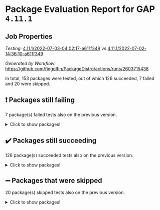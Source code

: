 # Package Evaluation Report for GAP `4.11.1`

## Job Properties

*Testing:* [4.11.1/2022-07-03-04:02:17-a611f349](https://github.com/fingolfin/PackageDistro/blob/data/reports/4.11.1/2022-07-03-04:02:17-a611f349) vs [4.11.1/2022-07-02-14:36:10-a611f349](https://github.com/fingolfin/PackageDistro/blob/data/reports/4.11.1/2022-07-02-14:36:10-a611f349)

*Generated by Workflow:* https://github.com/fingolfin/PackageDistro/actions/runs/2603715438

In total, 153 packages were tested, out of which 126 succeeded, 7 failed and 20 were skipped.

## :exclamation: Packages still failing

7 package(s) failed tests also on the previous version.
<details><summary>Click to show packages!</summary>

- fining 1.4.1 [(failure)](https://github.com/fingolfin/PackageDistro/runs/7166186063?check_suite_focus=true)
- francy 1.2.4 [(failure)](https://github.com/fingolfin/PackageDistro/runs/7166186182?check_suite_focus=true)
- hap 1.43 [(failure)](https://github.com/fingolfin/PackageDistro/runs/7166186538?check_suite_focus=true)
- normalizinterface 1.3.2 [(failure)](https://github.com/fingolfin/PackageDistro/runs/7166187318?check_suite_focus=true)
- packagemanager 1.2 [(failure)](https://github.com/fingolfin/PackageDistro/runs/7166187410?check_suite_focus=true)
- recog 1.3.2 [(failure)](https://github.com/fingolfin/PackageDistro/runs/7166187784?check_suite_focus=true)
- semigroups 4.0.0 [(failure)](https://github.com/fingolfin/PackageDistro/runs/7166187963?check_suite_focus=true)
</details>

## :heavy_check_mark: Packages still succeeding

126 package(s) succeeded tests also on the previous version.
<details><summary>Click to show packages!</summary>

- ace 5.4 [(success)](https://github.com/fingolfin/PackageDistro/runs/7166185322?check_suite_focus=true)
- aclib 1.3.2 [(success)](https://github.com/fingolfin/PackageDistro/runs/7166185341?check_suite_focus=true)
- agt 0.2 [(success)](https://github.com/fingolfin/PackageDistro/runs/7166185363?check_suite_focus=true)
- alnuth 3.2.1 [(success)](https://github.com/fingolfin/PackageDistro/runs/7166185372?check_suite_focus=true)
- anupq 3.2.6 [(success)](https://github.com/fingolfin/PackageDistro/runs/7166185388?check_suite_focus=true)
- atlasrep 2.1.2 [(success)](https://github.com/fingolfin/PackageDistro/runs/7166185399?check_suite_focus=true)
- autodoc 2022.03.10 [(success)](https://github.com/fingolfin/PackageDistro/runs/7166185409?check_suite_focus=true)
- automata 1.15 [(success)](https://github.com/fingolfin/PackageDistro/runs/7166185424?check_suite_focus=true)
- automgrp 1.3.2 [(success)](https://github.com/fingolfin/PackageDistro/runs/7166185440?check_suite_focus=true)
- autpgrp 1.10.2 [(success)](https://github.com/fingolfin/PackageDistro/runs/7166185461?check_suite_focus=true)
- cap 2022.06-05 [(success)](https://github.com/fingolfin/PackageDistro/runs/7166185483?check_suite_focus=true)
- caratinterface 2.3.3 [(success)](https://github.com/fingolfin/PackageDistro/runs/7166185507?check_suite_focus=true)
- cddinterface 2020.06.24 [(success)](https://github.com/fingolfin/PackageDistro/runs/7166185537?check_suite_focus=true)
- circle 1.6.5 [(success)](https://github.com/fingolfin/PackageDistro/runs/7166185567?check_suite_focus=true)
- classicpres 1.22 [(success)](https://github.com/fingolfin/PackageDistro/runs/7166185598?check_suite_focus=true)
- cohomolo 1.6.10 [(success)](https://github.com/fingolfin/PackageDistro/runs/7166185622?check_suite_focus=true)
- congruence 1.2.4 [(success)](https://github.com/fingolfin/PackageDistro/runs/7166185651?check_suite_focus=true)
- corelg 1.56 [(success)](https://github.com/fingolfin/PackageDistro/runs/7166185676?check_suite_focus=true)
- crime 1.6 [(success)](https://github.com/fingolfin/PackageDistro/runs/7166185704?check_suite_focus=true)
- crisp 1.4.5 [(success)](https://github.com/fingolfin/PackageDistro/runs/7166185729?check_suite_focus=true)
- crypting 0.10 [(success)](https://github.com/fingolfin/PackageDistro/runs/7166185763?check_suite_focus=true)
- cryst 4.1.24 [(success)](https://github.com/fingolfin/PackageDistro/runs/7166185792?check_suite_focus=true)
- crystcat 1.1.9 [(success)](https://github.com/fingolfin/PackageDistro/runs/7166185830?check_suite_focus=true)
- ctbllib 1.3.4 [(success)](https://github.com/fingolfin/PackageDistro/runs/7166185859?check_suite_focus=true)
- cubefree 1.19 [(success)](https://github.com/fingolfin/PackageDistro/runs/7166185879?check_suite_focus=true)
- curlinterface 2.2.2 [(success)](https://github.com/fingolfin/PackageDistro/runs/7166185899?check_suite_focus=true)
- cvec 2.7.5 [(success)](https://github.com/fingolfin/PackageDistro/runs/7166185914?check_suite_focus=true)
- datastructures 0.2.7 [(success)](https://github.com/fingolfin/PackageDistro/runs/7166185929?check_suite_focus=true)
- deepthought 1.0.5 [(success)](https://github.com/fingolfin/PackageDistro/runs/7166185938?check_suite_focus=true)
- design 1.7 [(success)](https://github.com/fingolfin/PackageDistro/runs/7166185949?check_suite_focus=true)
- difsets 2.3.1 [(success)](https://github.com/fingolfin/PackageDistro/runs/7166185956?check_suite_focus=true)
- digraphs 1.5.3 [(success)](https://github.com/fingolfin/PackageDistro/runs/7166185973?check_suite_focus=true)
- edim 1.3.5 [(success)](https://github.com/fingolfin/PackageDistro/runs/7166185989?check_suite_focus=true)
- example 4.3.1 [(success)](https://github.com/fingolfin/PackageDistro/runs/7166186002?check_suite_focus=true)
- factint 1.6.3 [(success)](https://github.com/fingolfin/PackageDistro/runs/7166186015?check_suite_focus=true)
- ferret 1.0.8 [(success)](https://github.com/fingolfin/PackageDistro/runs/7166186027?check_suite_focus=true)
- fga 1.4.0 [(success)](https://github.com/fingolfin/PackageDistro/runs/7166186043?check_suite_focus=true)
- float 1.0.3 [(success)](https://github.com/fingolfin/PackageDistro/runs/7166186075?check_suite_focus=true)
- format 1.4.3 [(success)](https://github.com/fingolfin/PackageDistro/runs/7166186095?check_suite_focus=true)
- forms 1.2.7 [(success)](https://github.com/fingolfin/PackageDistro/runs/7166186112?check_suite_focus=true)
- fplsa 1.2.5 [(success)](https://github.com/fingolfin/PackageDistro/runs/7166186130?check_suite_focus=true)
- fr 2.4.8 [(success)](https://github.com/fingolfin/PackageDistro/runs/7166186161?check_suite_focus=true)
- fwtree 1.3 [(success)](https://github.com/fingolfin/PackageDistro/runs/7166186199?check_suite_focus=true)
- gbnp 1.0.5 [(success)](https://github.com/fingolfin/PackageDistro/runs/7166186214?check_suite_focus=true)
- generalizedmorphismsforcap 2022.05-01 [(success)](https://github.com/fingolfin/PackageDistro/runs/7166186230?check_suite_focus=true)
- genss 1.6.6 [(success)](https://github.com/fingolfin/PackageDistro/runs/7166186259?check_suite_focus=true)
- gradedringforhomalg 2022.06-01 [(success)](https://github.com/fingolfin/PackageDistro/runs/7166186280?check_suite_focus=true)
- grape 4.8.5 [(success)](https://github.com/fingolfin/PackageDistro/runs/7166186306?check_suite_focus=true)
- groupoids 1.69 [(success)](https://github.com/fingolfin/PackageDistro/runs/7166186341?check_suite_focus=true)
- grpconst 2.6.2 [(success)](https://github.com/fingolfin/PackageDistro/runs/7166186381?check_suite_focus=true)
- guarana 0.96.3 [(success)](https://github.com/fingolfin/PackageDistro/runs/7166186431?check_suite_focus=true)
- guava 3.16 [(success)](https://github.com/fingolfin/PackageDistro/runs/7166186487?check_suite_focus=true)
- hapcryst 0.1.14 [(success)](https://github.com/fingolfin/PackageDistro/runs/7166186581?check_suite_focus=true)
- hecke 1.5.3 [(success)](https://github.com/fingolfin/PackageDistro/runs/7166186619?check_suite_focus=true)
- help 3.5 [(success)](https://github.com/fingolfin/PackageDistro/runs/7166186649?check_suite_focus=true)
- idrel 2.44 [(success)](https://github.com/fingolfin/PackageDistro/runs/7166186674?check_suite_focus=true)
- images 1.3.1 [(success)](https://github.com/fingolfin/PackageDistro/runs/7166186703?check_suite_focus=true)
- intpic 0.3.0 [(success)](https://github.com/fingolfin/PackageDistro/runs/7166186729?check_suite_focus=true)
- io 4.7.2 [(success)](https://github.com/fingolfin/PackageDistro/runs/7166186752?check_suite_focus=true)
- irredsol 1.4.3 [(success)](https://github.com/fingolfin/PackageDistro/runs/7166186774?check_suite_focus=true)
- json 2.1.0 [(success)](https://github.com/fingolfin/PackageDistro/runs/7166186799?check_suite_focus=true)
- jupyterkernel 1.4.1 [(success)](https://github.com/fingolfin/PackageDistro/runs/7166186819?check_suite_focus=true)
- jupyterviz 1.5.1 [(success)](https://github.com/fingolfin/PackageDistro/runs/7166186843?check_suite_focus=true)
- kan 1.34 [(success)](https://github.com/fingolfin/PackageDistro/runs/7166186864?check_suite_focus=true)
- kbmag 1.5.9 [(success)](https://github.com/fingolfin/PackageDistro/runs/7166186889?check_suite_focus=true)
- laguna 3.9.5 [(success)](https://github.com/fingolfin/PackageDistro/runs/7166186914?check_suite_focus=true)
- liealgdb 2.2.1 [(success)](https://github.com/fingolfin/PackageDistro/runs/7166186967?check_suite_focus=true)
- liepring 2.6 [(success)](https://github.com/fingolfin/PackageDistro/runs/7166187003?check_suite_focus=true)
- liering 2.4.2 [(success)](https://github.com/fingolfin/PackageDistro/runs/7166187076?check_suite_focus=true)
- linearalgebraforcap 2022.06-03 [(success)](https://github.com/fingolfin/PackageDistro/runs/7166187108?check_suite_focus=true)
- loops 3.4.1 [(success)](https://github.com/fingolfin/PackageDistro/runs/7166187136?check_suite_focus=true)
- lpres 1.0.3 [(success)](https://github.com/fingolfin/PackageDistro/runs/7166187153?check_suite_focus=true)
- majoranaalgebras 1.4 [(success)](https://github.com/fingolfin/PackageDistro/runs/7166187168?check_suite_focus=true)
- mapclass 1.4.5 [(success)](https://github.com/fingolfin/PackageDistro/runs/7166187181?check_suite_focus=true)
- matgrp 0.64 [(success)](https://github.com/fingolfin/PackageDistro/runs/7166187197?check_suite_focus=true)
- modisom 2.5.2 [(success)](https://github.com/fingolfin/PackageDistro/runs/7166187208?check_suite_focus=true)
- modulepresentationsforcap 2022.05-03 [(success)](https://github.com/fingolfin/PackageDistro/runs/7166187232?check_suite_focus=true)
- monoidalcategories 2022.06-07 [(success)](https://github.com/fingolfin/PackageDistro/runs/7166187259?check_suite_focus=true)
- nconvex 2020.11-04 [(success)](https://github.com/fingolfin/PackageDistro/runs/7166187276?check_suite_focus=true)
- nilmat 1.4.1 [(success)](https://github.com/fingolfin/PackageDistro/runs/7166187291?check_suite_focus=true)
- nock 1.5 [(success)](https://github.com/fingolfin/PackageDistro/runs/7166187304?check_suite_focus=true)
- nq 2.5.8 [(success)](https://github.com/fingolfin/PackageDistro/runs/7166187333?check_suite_focus=true)
- numericalsgps 1.3.0 [(success)](https://github.com/fingolfin/PackageDistro/runs/7166187350?check_suite_focus=true)
- openmath 11.5.1 [(success)](https://github.com/fingolfin/PackageDistro/runs/7166187361?check_suite_focus=true)
- orb 4.8.4 [(success)](https://github.com/fingolfin/PackageDistro/runs/7166187380?check_suite_focus=true)
- patternclass 2.4.2 [(success)](https://github.com/fingolfin/PackageDistro/runs/7166187427?check_suite_focus=true)
- permut 2.0.4 [(success)](https://github.com/fingolfin/PackageDistro/runs/7166187453?check_suite_focus=true)
- polenta 1.3.10 [(success)](https://github.com/fingolfin/PackageDistro/runs/7166187476?check_suite_focus=true)
- polymaking 0.8.6 [(success)](https://github.com/fingolfin/PackageDistro/runs/7166187506?check_suite_focus=true)
- primgrp 3.4.2 [(success)](https://github.com/fingolfin/PackageDistro/runs/7166187534?check_suite_focus=true)
- profiling 2.5.0 [(success)](https://github.com/fingolfin/PackageDistro/runs/7166187564?check_suite_focus=true)
- qpa 1.33 [(success)](https://github.com/fingolfin/PackageDistro/runs/7166187608?check_suite_focus=true)
- quagroup 1.8.3 [(success)](https://github.com/fingolfin/PackageDistro/runs/7166187639?check_suite_focus=true)
- radiroot 2.9 [(success)](https://github.com/fingolfin/PackageDistro/runs/7166187675?check_suite_focus=true)
- rcwa 4.6.4 [(success)](https://github.com/fingolfin/PackageDistro/runs/7166187707?check_suite_focus=true)
- rds 1.8 [(success)](https://github.com/fingolfin/PackageDistro/runs/7166187747?check_suite_focus=true)
- repndecomp 1.2.1 [(success)](https://github.com/fingolfin/PackageDistro/runs/7166187818?check_suite_focus=true)
- repsn 3.1.0 [(success)](https://github.com/fingolfin/PackageDistro/runs/7166187854?check_suite_focus=true)
- resclasses 4.7.2 [(success)](https://github.com/fingolfin/PackageDistro/runs/7166187891?check_suite_focus=true)
- scscp 2.3.1 [(success)](https://github.com/fingolfin/PackageDistro/runs/7166187922?check_suite_focus=true)
- sglppow 2.2 [(success)](https://github.com/fingolfin/PackageDistro/runs/7166187992?check_suite_focus=true)
- sgpviz 0.999.5 [(success)](https://github.com/fingolfin/PackageDistro/runs/7166188019?check_suite_focus=true)
- simpcomp 2.1.14 [(success)](https://github.com/fingolfin/PackageDistro/runs/7166188039?check_suite_focus=true)
- singular 2020.12.18 [(success)](https://github.com/fingolfin/PackageDistro/runs/7166188073?check_suite_focus=true)
- sla 1.5.3 [(success)](https://github.com/fingolfin/PackageDistro/runs/7166188096?check_suite_focus=true)
- smallgrp 1.5 [(success)](https://github.com/fingolfin/PackageDistro/runs/7166188118?check_suite_focus=true)
- smallsemi 0.6.13 [(success)](https://github.com/fingolfin/PackageDistro/runs/7166188136?check_suite_focus=true)
- sonata 2.9.4 [(success)](https://github.com/fingolfin/PackageDistro/runs/7166188160?check_suite_focus=true)
- sophus 1.25 [(success)](https://github.com/fingolfin/PackageDistro/runs/7166188186?check_suite_focus=true)
- spinsym 1.5.2 [(success)](https://github.com/fingolfin/PackageDistro/runs/7166188210?check_suite_focus=true)
- symbcompcc 1.3.2 [(success)](https://github.com/fingolfin/PackageDistro/runs/7166188232?check_suite_focus=true)
- thelma 1.3 [(success)](https://github.com/fingolfin/PackageDistro/runs/7166188265?check_suite_focus=true)
- tomlib 1.2.9 [(success)](https://github.com/fingolfin/PackageDistro/runs/7166188297?check_suite_focus=true)
- toric 1.9.5 [(success)](https://github.com/fingolfin/PackageDistro/runs/7166188325?check_suite_focus=true)
- transgrp 3.6.2 [(success)](https://github.com/fingolfin/PackageDistro/runs/7166188346?check_suite_focus=true)
- ugaly 4.0.2 [(success)](https://github.com/fingolfin/PackageDistro/runs/7166188372?check_suite_focus=true)
- unipot 1.5 [(success)](https://github.com/fingolfin/PackageDistro/runs/7166188392?check_suite_focus=true)
- unitlib 4.1.0 [(success)](https://github.com/fingolfin/PackageDistro/runs/7166188413?check_suite_focus=true)
- utils 0.72 [(success)](https://github.com/fingolfin/PackageDistro/runs/7166188437?check_suite_focus=true)
- uuid 0.7 [(success)](https://github.com/fingolfin/PackageDistro/runs/7166188456?check_suite_focus=true)
- walrus 0.9991 [(success)](https://github.com/fingolfin/PackageDistro/runs/7166188470?check_suite_focus=true)
- wedderga 4.10.2 [(success)](https://github.com/fingolfin/PackageDistro/runs/7166188490?check_suite_focus=true)
- xmod 2.88 [(success)](https://github.com/fingolfin/PackageDistro/runs/7166188515?check_suite_focus=true)
- xmodalg 1.22 [(success)](https://github.com/fingolfin/PackageDistro/runs/7166188548?check_suite_focus=true)
- yangbaxter 0.10.0 [(success)](https://github.com/fingolfin/PackageDistro/runs/7166188578?check_suite_focus=true)
- zeromqinterface 0.13 [(success)](https://github.com/fingolfin/PackageDistro/runs/7166188646?check_suite_focus=true)
</details>

## :heavy_minus_sign: Packages that were skipped

20 package(s) skipped tests also on the previous version.
<details><summary>Click to show packages!</summary>

- 4ti2interface 2022.03-01 [(skipped)](https://github.com/fingolfin/PackageDistro/runs/7166149103?check_suite_focus=true)
- browse 1.8.14 [(skipped)](https://github.com/fingolfin/PackageDistro/runs/7166149103?check_suite_focus=true)
- examplesforhomalg 2022.03-01 [(skipped)](https://github.com/fingolfin/PackageDistro/runs/7166149103?check_suite_focus=true)
- gapdoc 1.6.5 [(skipped)](https://github.com/fingolfin/PackageDistro/runs/7166149103?check_suite_focus=true)
- gauss 2022.03-01 [(skipped)](https://github.com/fingolfin/PackageDistro/runs/7166149103?check_suite_focus=true)
- gaussforhomalg 2022.03-01 [(skipped)](https://github.com/fingolfin/PackageDistro/runs/7166149103?check_suite_focus=true)
- gradedmodules 2022.03-01 [(skipped)](https://github.com/fingolfin/PackageDistro/runs/7166149103?check_suite_focus=true)
- homalg 2022.03-01 [(skipped)](https://github.com/fingolfin/PackageDistro/runs/7166149103?check_suite_focus=true)
- homalgtocas 2022.03-01 [(skipped)](https://github.com/fingolfin/PackageDistro/runs/7166149103?check_suite_focus=true)
- io_forhomalg 2022.03-01 [(skipped)](https://github.com/fingolfin/PackageDistro/runs/7166149103?check_suite_focus=true)
- itc 1.5.1 [(skipped)](https://github.com/fingolfin/PackageDistro/runs/7166149103?check_suite_focus=true)
- localizeringforhomalg 2022.03-01 [(skipped)](https://github.com/fingolfin/PackageDistro/runs/7166149103?check_suite_focus=true)
- matricesforhomalg 2022.06-01 [(skipped)](https://github.com/fingolfin/PackageDistro/runs/7166149103?check_suite_focus=true)
- modules 2022.03-01 [(skipped)](https://github.com/fingolfin/PackageDistro/runs/7166149103?check_suite_focus=true)
- polycyclic 2.16 [(skipped)](https://github.com/fingolfin/PackageDistro/runs/7166149103?check_suite_focus=true)
- ringsforhomalg 2022.04-01 [(skipped)](https://github.com/fingolfin/PackageDistro/runs/7166149103?check_suite_focus=true)
- sco 2022.03-01 [(skipped)](https://github.com/fingolfin/PackageDistro/runs/7166149103?check_suite_focus=true)
- toolsforhomalg 2022.05-01 [(skipped)](https://github.com/fingolfin/PackageDistro/runs/7166149103?check_suite_focus=true)
- toricvarieties 2022.03.23 [(skipped)](https://github.com/fingolfin/PackageDistro/runs/7166149103?check_suite_focus=true)
- xgap 4.31 [(skipped)](https://github.com/fingolfin/PackageDistro/runs/7166149103?check_suite_focus=true)
</details>

